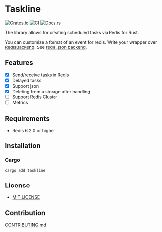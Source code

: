 # Taskline

[![Crates.io](https://img.shields.io/crates/v/taskline.svg)](https://crates.io/crates/taskline)
[![CI](https://img.shields.io/github/actions/workflow/status/daxartio/taskline/ci.yml?branch=main)](https://github.com/daxartio/taskline/actions)
[![Docs.rs](https://docs.rs/taskline/badge.svg)](https://docs.rs/taskline)
<!-- [![Coverage Status](https://coveralls.io/repos/github/daxartio/taskline/badge.svg?branch=main)](https://coveralls.io/github/daxartio/taskline?branch=main) -->

The library allows for creating scheduled tasks via Redis for Rust.

You can customize a format of an event for redis. Write your wrapper over [RedisBackend](src/backends/redis.rs). See [redis_json backend](src/backends/redis_json.rs).

## Features

- [x] Send/receive tasks in Redis
- [x] Delayed tasks
- [x] Support json
- [x] Deleting from a storage after handling
- [ ] Support Redis Cluster
- [ ] Metrics

## Requirements

- Redis 6.2.0 or higher

## Installation

### Cargo

```
cargo add taskline
```

## License

* [MIT LICENSE](LICENSE)

## Contribution

[CONTRIBUTING.md](CONTRIBUTING.md)
